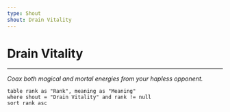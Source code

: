 ```yaml
---
type: Shout
shout: Drain Vitality
---
```

# Drain Vitality
---
*Coax both magical and mortal energies from your hapless opponent.*

```dataview
table rank as "Rank", meaning as "Meaning"
where shout = "Drain Vitality" and rank != null
sort rank asc
```